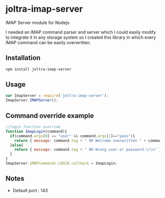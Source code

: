 # joltra-imap-server

IMAP Server module for Nodejs

I needed an IMAP command parser and server which I could easily modify to integrate it in any storage system so I created this library in which every IMAP command can be easily overwritten.

## Installation

```sh
npm install joltra-imap-server
```

## Usage

```javascript
var ImapServer = require('joltra-imap-server');
ImapServer.IMAPServer();
```

## Command override example

```javascript
//login function override
function ImapLogin(command){
  if(command.args[0] == "user" && command.args[1]=="pass"){
    return { message: command.tag + " OK Welcome overwritten " + command.args[0] + "\r\n", action: function(socket){ socket.IMAPState = ImapServer.IMAPState.Authenticated; } };
  }else{
    return { message: command.tag + " NO Wrong user or password.\r\n" };
  }
}
ImapServer.IMAPCommands.LOGIN.callback = ImapLogin;
```
## Notes

* Default port : 143

[imap]: http://tools.ietf.org/html/rfc3501 "RFC 3501"
